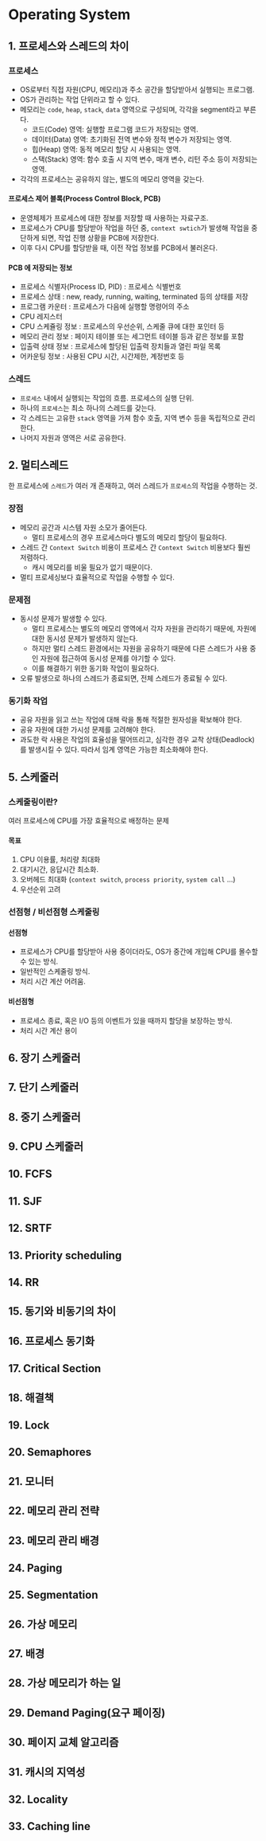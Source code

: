 # Operating System

## 1. 프로세스와 스레드의 차이

### 프로세스

- OS로부터 직접 자원(CPU, 메모리)과 주소 공간을 할당받아서 실행되는 프로그램.
- OS가 관리하는 작업 단위라고 할 수 있다.
- 메모리는 `code`, `heap`, `stack`, `data` 영역으로 구성되며, 각각을 segment라고 부른다.
  - 코드(Code) 영역: 실행할 프로그램 코드가 저장되는 영역.
  - 데이터(Data) 영역: 초기화된 전역 변수와 정적 변수가 저장되는 영역.
  - 힙(Heap) 영역: 동적 메모리 할당 시 사용되는 영역.
  - 스택(Stack) 영역: 함수 호출 시 지역 변수, 매개 변수, 리턴 주소 등이 저장되는 영역.
- 각각의 프로세스는 공유하지 않는, 별도의 메모리 영역을 갖는다.

#### 프로세스 제어 블록(Process Control Block, PCB)

- 운영체제가 프로세스에 대한 정보를 저장할 때 사용하는 자료구조.
- 프로세스가 CPU를 할당받아 작업을 하던 중, `context swtich`가 발생해 작업을 중단하게 되면, 작업 진행 상황을 PCB에 저장한다.
- 이후 다시 CPU를 할당받을 때, 이전 작업 정보를 PCB에서 불러온다.

#### PCB 에 저장되는 정보

- 프로세스 식별자(Process ID, PID) : 프로세스 식별번호
- 프로세스 상태 : new, ready, running, waiting, terminated 등의 상태를 저장
- 프로그램 카운터 : 프로세스가 다음에 실행할 명령어의 주소
- CPU 레지스터
- CPU 스케쥴링 정보 : 프로세스의 우선순위, 스케줄 큐에 대한 포인터 등
- 메모리 관리 정보 : 페이지 테이블 또는 세그먼트 테이블 등과 같은 정보를 포함
- 입출력 상태 정보 : 프로세스에 할당된 입출력 장치들과 열린 파일 목록
- 어카운팅 정보 : 사용된 CPU 시간, 시간제한, 계정번호 등

### 스레드

- `프로세스` 내에서 실행되는 작업의 흐름. 프로세스의 실행 단위.
- 하나의 `프로세스`는 최소 하나의 스레드를 갖는다.
- 각 스레드는 고유한 `stack` 영역을 가져 함수 호출, 지역 변수 등을 독립적으로 관리한다.
- 나머지 자원과 영역은 서로 공유한다.

## 2. 멀티스레드

한 프로세스에 `스레드`가 여러 개 존재하고, 여러 스레드가 `프로세스`의 작업을 수행하는 것.

### 장점

- 메모리 공간과 시스템 자원 소모가 줄어든다.
  - 멀티 프로세스의 경우 프로세스마다 별도의 메모리 할당이 필요하다.
- 스레드 간 `Context Switch` 비용이 프로세스 간 `Context Switch` 비용보다 훨씬 저렴하다.
  - 캐시 메모리를 비울 필요가 없기 때문이다.
- 멀티 프로세싱보다 효율적으로 작업을 수행할 수 있다.

### 문제점

- 동시성 문제가 발생할 수 있다.
  - 멀티 프로세스는 별도의 메모리 영역에서 각자 자원을 관리하기 때문에, 자원에 대한 동시성 문제가 발생하지 않는다.
  - 하지만 멀티 스레드 환경에서는 자원을 공유하기 때문에 다른 스레드가 사용 중인 자원에 접근하여 동시성 문제를 야기할 수 있다.
  - 이를 해결하기 위한 동기화 작업이 필요하다.
- 오류 발생으로 하나의 스레드가 종료되면, 전체 스레드가 종료될 수 있다.

### 동기화 작업

- 공유 자원을 읽고 쓰는 작업에 대해 락을 통해 적절한 원자성을 확보해야 한다.
- 공유 자원에 대한 가시성 문제를 고려해야 한다.
- 과도한 락 사용은 작업의 효율성을 떨어뜨리고, 심각한 경우 교착 상태(Deadlock)를 발생시킬 수 있다. 따라서 임계 영역은 가능한 최소화해야 한다.

## 5. 스케줄러

### 스케줄링이란?

여러 프로세스에 CPU를 가장 효율적으로 배정하는 문제

#### 목표

1. CPU 이용률, 처리량 최대화
2. 대기시간, 응답시간 최소화.
3. 오버헤드 최대화 (`context switch`, `process priority`, `system call` ...)
4. 우선순위 고려

####

### 선점형 / 비선점형 스케줄링

#### 선점형

- 프로세스가 CPU를 할당받아 사용 중이더라도, OS가 중간에 개입해 CPU를 몰수할 수 있는 방식.
- 일반적인 스케줄링 방식.
- 처리 시간 계산 어려움.

#### 비선점형

- 프로세스 종료, 혹은 I/O 등의 이벤트가 있을 때까지 할당을 보장하는 방식.
- 처리 시간 계산 용이

## 6. 장기 스케줄러

## 7. 단기 스케줄러

## 8. 중기 스케줄러

## 9. CPU 스케줄러

## 10. FCFS

## 11. SJF

## 12. SRTF

## 13. Priority scheduling

## 14. RR

## 15. 동기와 비동기의 차이

## 16. 프로세스 동기화

## 17. Critical Section

## 18. 해결책

## 19. Lock

## 20. Semaphores

## 21. 모니터

## 22. 메모리 관리 전략

## 23. 메모리 관리 배경

## 24. Paging

## 25. Segmentation

## 26. 가상 메모리

## 27. 배경

## 28. 가상 메모리가 하는 일

## 29. Demand Paging(요구 페이징)

## 30. 페이지 교체 알고리즘

## 31. 캐시의 지역성

## 32. Locality

## 33. Caching line
